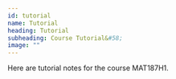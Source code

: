 ```yaml
---
id: tutorial
name: Tutorial
heading: Tutorial
subheading: Course Tutorial&#58;
image: ""
---
```


Here are tutorial notes for the course MAT187H1.

